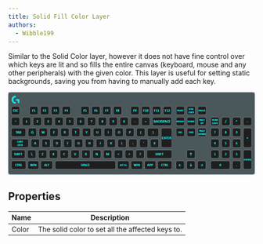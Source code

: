 ```yaml
---
title: Solid Fill Color Layer
authors:
  - Wibble199
---
```


Similar to the Solid Color layer, however it does not have fine control over which keys are lit and so fills the entire canvas (keyboard, mouse and any other peripherals) with the given color. This layer is useful for setting static backgrounds, saving you from having to manually add each key.

![A Solid Fill Layer setting the entire keyboard to cyan](img/docs/layer-solid-fill-color.png)

## Properties

Name|Description
-|-
Color|The solid color to set all the affected keys to.
